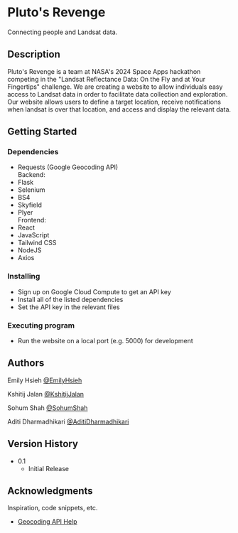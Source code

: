 # Pluto's Revenge
Connecting people and Landsat data.

## Description

Pluto's Revenge is a team at NASA's 2024 Space Apps hackathon competing in the "Landsat Reflectance Data: On the Fly and at Your Fingertips" challenge. We are creating a website to allow individuals easy access to Landsat data in order to facilitate data collection and exploration.  
Our website allows users to define a target location, receive notifications when landsat is over that location, and access and display the relevant data.

## Getting Started

### Dependencies

* Requests (Google Geocoding API)  
Backend:
* Flask
* Selenium
* BS4
* Skyfield
* Plyer  
Frontend:
* React
* JavaScript
* Tailwind CSS
* NodeJS
* Axios

### Installing

* Sign up on Google Cloud Compute to get an API key
* Install all of the listed dependencies
* Set the API key in the relevant files

### Executing program

* Run the website on a local port (e.g. 5000) for development

## Authors

Emily Hsieh [@EmilyHsieh](https://www.linkedin.com/in/emily-hsieh-6323bb23b/)

Kshitij Jalan [@KshitijJalan](https://www.linkedin.com/in/kshitij-jalan)

Sohum Shah [@SohumShah](https://www.linkedin.com/in/sohum1094/)

Aditi Dharmadhikari [@AditiDharmadhikari](https://www.linkedin.com/in/aditi-d4/)

## Version History

* 0.1
    * Initial Release

## Acknowledgments

Inspiration, code snippets, etc.
* [Geocoding API Help](https://www.youtube.com/watch?v=d1QGLwie9YU&ab_channel=JieJenn)
